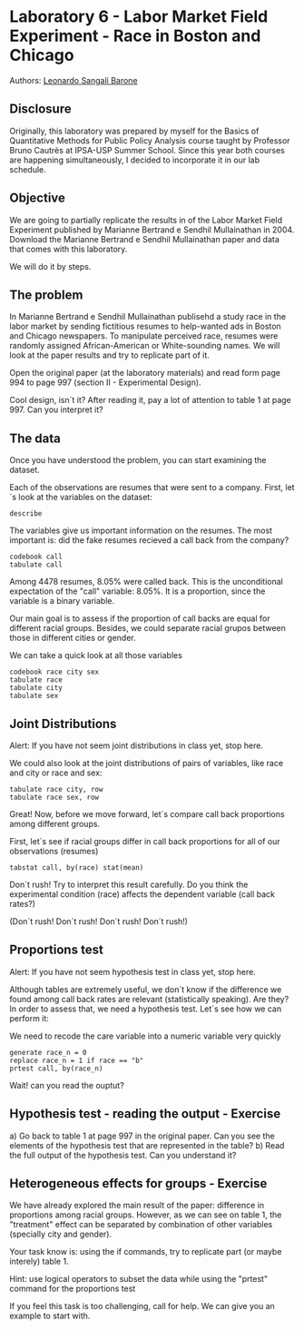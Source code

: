 # Laboratory 6 - Labor Market Field Experiment - Race in Boston and Chicago

Authors: [Leonardo Sangali Barone](leonardo.barone@usp.br)

## Disclosure

Originally, this laboratory was prepared by myself for the Basics of Quantitative Methods for Public Policy Analysis course taught by Professor Bruno Cautrès at IPSA-USP Summer School. Since this year both courses are happening simultaneously, I decided to incorporate it in our lab schedule.

## Objective

We are going to partially replicate the results in of the Labor Market Field Experiment published by Marianne Bertrand e Sendhil Mullainathan in 2004. Download the Marianne Bertrand e Sendhil Mullainathan paper and data that comes with this laboratory.

We will do it by steps. 

## The problem

In Marianne Bertrand e Sendhil Mullainathan publisehd a study race in the labor market by sending fictitious resumes to help-wanted ads in Boston and Chicago newspapers. To manipulate perceived race, resumes were randomly assigned African-American or White-sounding names. We will look at the paper results and try to replicate part of it.

Open the original paper (at the laboratory materials) and read form page 994 to page 997 (section II - Experimental Design).

Cool design, isn´t it? After reading it, pay a lot of attention to table 1 at page 997. Can you interpret it?

## The data

Once you have understood the problem, you can start examining the dataset.

Each of the observations are resumes that were sent to a company. First, let´s look at the variables on the dataset:

```
describe
```

The variables give us important information on the resumes. The most important is: did the fake resumes recieved a call back from the company?

```
codebook call
tabulate call
```

Among 4478 resumes, 8.05% were called back. This is the unconditional expectation of the "call" variable: 8.05%. It is a proportion, since the variable is a binary variable.

Our main goal is to assess if the proportion of call backs are equal for  different racial groups. Besides, we could separate racial grupos between those in different cities or gender.

We can take a quick look at all those variables

```
codebook race city sex
tabulate race
tabulate city
tabulate sex
```

## Joint Distributions

Alert: If you have not seem joint distributions in class yet, stop here.

We could also look at the joint distributions of pairs of variables, like race and city or race and sex:

```
tabulate race city, row
tabulate race sex, row
```

Great! Now, before we move forward, let´s compare call back proportions among different groups.

First, let´s see if racial groups differ in call back proportions for all of our observations (resumes)

```
tabstat call, by(race) stat(mean)
```

Don´t rush! Try to interpret this result carefully. Do you think the experimental condition (race) affects the dependent variable (call back rates?)

(Don´t rush! Don´t rush! Don´t rush! Don´t rush!)

## Proportions test

Alert: If you have not seem hypothesis test in class yet, stop here.

Although tables are extremely useful, we don´t know if the difference we found among call back rates are relevant (statistically speaking). Are they? In order to assess that, we need a hypothesis test. Let´s see how we can perform it:

We need to recode the care variable into a numeric variable very quickly

```
generate race_n = 0
replace race_n = 1 if race == "b"
prtest call, by(race_n)
```

Wait! can you read the ouptut?

## Hypothesis test - reading the output - Exercise

a) Go back to table 1 at page 997 in the original paper. Can you see the elements of the hypothesis test that are represented in the table?
b) Read the full output of the hypothesis test. Can you understand it?

## Heterogeneous effects for groups - Exercise

We have already explored the main result of the paper: difference in proportions among racial groups. However, as we can see on table 1, the "treatment" effect can be separated by combination of other variables (specially city and gender).

Your task know is: using the if commands, try to replicate part (or maybe interely) table 1.

Hint: use logical operators to subset the data while using the "prtest" command for the proportions test

If you feel this task is too challenging, call for help. We can give you an example to start with.
